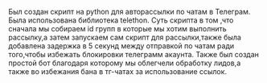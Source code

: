 Был создан скрипт на python для авторассылки по чатам в Телеграм.
Была использована библиотека telethon.
Суть скрипта в том ,что сначала мы собираем id групп в которые мы хотим выполнить рассылку,а затем запускаем сам скрипт для рассылки,также была добавлена задержка в 5 секунд между отправкой по чатам ради того,чтобы избежать блокировки телеграмм акаунта.
Также был создан простой бот благодаря которому мы облегчели обработку лидов,а также во избежания бана в тг-чатах за использование ссылок.
